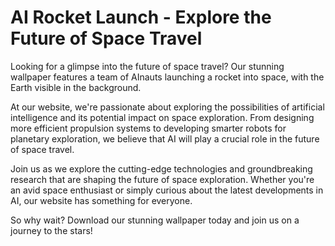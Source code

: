 <!--
Write me markdown content of website with wallpaper:

"A team of AInauts launching a rocket into space, with the Earth visible in the background."

The header of the page should not be copy of the text but rather a real content of the website which is using this wallpaper.
-->

<!--font:Inter-->

# AI Rocket Launch - Explore the Future of Space Travel

Looking for a glimpse into the future of space travel? Our stunning wallpaper features a team of AInauts launching a rocket into space, with the Earth visible in the background. 

At our website, we're passionate about exploring the possibilities of artificial intelligence and its potential impact on space exploration. From designing more efficient propulsion systems to developing smarter robots for planetary exploration, we believe that AI will play a crucial role in the future of space travel.

Join us as we explore the cutting-edge technologies and groundbreaking research that are shaping the future of space exploration. Whether you're an avid space enthusiast or simply curious about the latest developments in AI, our website has something for everyone.

So why wait? Download our stunning wallpaper today and join us on a journey to the stars!
